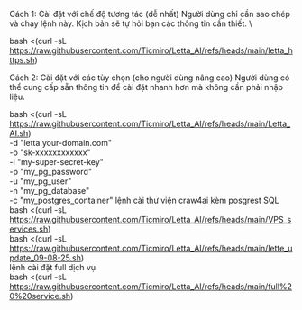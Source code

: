 Cách 1: Cài đặt với chế độ tương tác (dễ nhất)
Người dùng chỉ cần sao chép và chạy lệnh này. Kịch bản sẽ tự hỏi bạn các thông tin cần thiết. \

bash <(curl -sL https://raw.githubusercontent.com/Ticmiro/Letta_AI/refs/heads/main/letta_https.sh)

Cách 2: Cài đặt với các tùy chọn (cho người dùng nâng cao)
Người dùng có thể cung cấp sẵn thông tin để cài đặt nhanh hơn mà không cần phải nhập liệu.

bash <(curl -sL https://raw.githubusercontent.com/Ticmiro/Letta_AI/refs/heads/main/Letta_AI.sh) \
-d "letta.your-domain.com" \
-o "sk-xxxxxxxxxxxx" \
-l "my-super-secret-key" \
-p "my_pg_password" \
-u "my_pg_user" \
-n "my_pg_database" \
-c "my_postgres_container"
lệnh cài thư viện craw4ai kèm posgrest SQL \
bash <(curl -sL https://raw.githubusercontent.com/Ticmiro/Letta_AI/refs/heads/main/VPS_services.sh) \
bash <(curl -sL https://raw.githubusercontent.com/Ticmiro/Letta_AI/refs/heads/main/lette_update_09-08-25.sh) \
lệnh cài đặt full dịch vụ \
bash <(curl -sL https://raw.githubusercontent.com/Ticmiro/Letta_AI/refs/heads/main/full%20%20service.sh)
